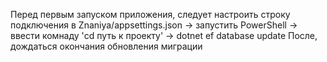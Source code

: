 Перед первым запуском приложения, следует настроить строку подключения в Znaniya/appsettings.json -> запустить PowerShell -> ввести комнаду 'cd путь к проекту' -> dotnet ef database update
После, дождаться окончания обновления миграции
